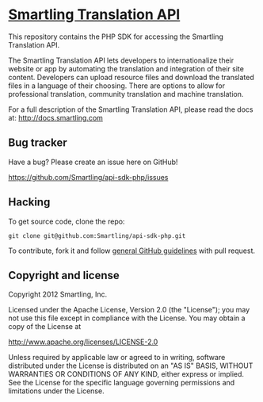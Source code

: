 [Smartling Translation API](http://docs.smartling.com)
=================

This repository contains the PHP SDK for accessing the Smartling Translation API.

The Smartling Translation API lets developers to internationalize their website or app by automating the translation and integration of their site content.
Developers can upload resource files and download the translated files in a language of their choosing. There are options to allow for professional translation, community translation and machine translation.

For a full description of the Smartling Translation API, please read the docs at: http://docs.smartling.com


Bug tracker
-----------

Have a bug? Please create an issue here on GitHub!

https://github.com/Smartling/api-sdk-php/issues


Hacking
-------

To get source code, clone the repo:

`git clone git@github.com:Smartling/api-sdk-php.git`

To contribute, fork it and follow [general GitHub guidelines](http://help.github.com/fork-a-repo/) with pull request.



Copyright and license
---------------------

Copyright 2012 Smartling, Inc.

Licensed under the Apache License, Version 2.0 (the "License");
you may not use this file except in compliance with the License.
You may obtain a copy of the License at

   http://www.apache.org/licenses/LICENSE-2.0

Unless required by applicable law or agreed to in writing, software
distributed under the License is distributed on an "AS IS" BASIS,
WITHOUT WARRANTIES OR CONDITIONS OF ANY KIND, either express or implied.
See the License for the specific language governing permissions and
limitations under the License.